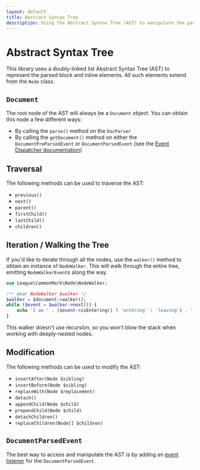 ```yaml
---
layout: default
title: Abstract Syntax Tree
description: Using the Abstract Syntax Tree (AST) to manipulate the parsed content
---
```


# Abstract Syntax Tree

This library uses a doubly-linked list Abstract Syntax Tree (AST) to represent the parsed block and inline elements.  All such elements extend from the `Node` class.

## `Document`

The root node of the AST will always be a `Document` object.  You can obtain this node a few different ways:

- By calling the `parse()` method on the `DocParser`
- By calling the `getDocument()` method on either the `DocumentPreParsedEvent` or `DocumentParsedEvent` (see the [Event Dispatcher documentation](/1.6/customization/event-dispatcher/))

## Traversal

The following methods can be used to traverse the AST:

- `previous()`
- `next()`
- `parent()`
- `firstChild()`
- `lastChild()`
- `children()`

## Iteration / Walking the Tree

If you'd like to iterate through all the nodes, use the `walker()` method to obtain an instance of `NodeWalker`.  This will walk through the entire tree, emitting `NodeWalkerEvent`s along the way.

```php
use League\CommonMark\Node\NodeWalker;

/** @var NodeWalker $walker */
$walker = $document->walker();
while ($event = $walker->next()) {
    echo 'I am ' . ($event->isEntering() ? 'entering' : 'leaving') . ' a ' . get_class($event->getNode()) . ' node' . "\n";
}
```

This walker doesn't use recursion, so you won't blow the stack when working with deeply-nested nodes.

## Modification

The following methods can be used to modify the AST:

- `insertAfter(Node $sibling)`
- `insertBefore(Node $sibling)`
- `replaceWith(Node $replacement)`
- `detach()`
- `appendChild(Node $child)`
- `prependChild(Node $child)`
- `detachChildren()`
- `replaceChildren(Node[] $children)`

## `DocumentParsedEvent`

The best way to access and manipulate the AST is by adding an [event listener](/1.6/customization/event-dispatcher/) for the `DocumentParsedEvent`.
